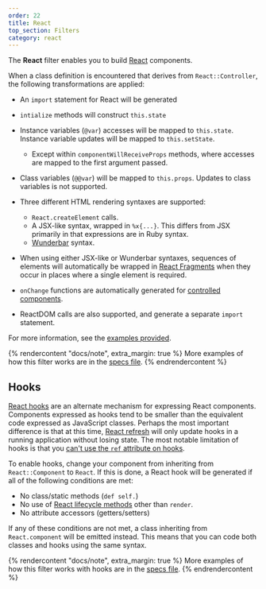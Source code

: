 ```yaml
---
order: 22
title: React
top_section: Filters
category: react
---
```


The **React** filter enables you to build [React](https://reactjs.org/) components.

When a class definition is encountered that derives from `React::Controller`,
the following transformations are applied:

 * An `import` statement for React will be generated

 * `intialize` methods will construct `this.state`

 * Instance variables (`@var`) accesses will be mapped to `this.state`.
   Instance variable updates will be mapped to `this.setState`.

     * Except within `componentWillReceiveProps` methods, where accesses are
       mapped to the first argument passed.

 * Class variables (`@@var`) will be mapped to `this.props`.  Updates to class
   variables is not supported.

 * Three different HTML rendering syntaxes are supported:
     * `React.createElement` calls.
     * A JSX-like syntax, wrapped in `%x{...}`.  This differs from JSX
       primarily in that expressions are in Ruby syntax.
     * [Wunderbar](https://github.com/rubys/wunderbar#readme) syntax.

 * When using either JSX-like or Wunderbar syntaxes, sequences of elements
   will automatically be wrapped in 
   [React Fragments](https://reactjs.org/docs/fragments.html) when they occur
   in places where a single element is required.

 * `onChange` functions are automatically generated for
   [controlled components](https://reactjs.org/docs/forms.html#controlled-components).

 * ReactDOM calls are also supported, and generate a separate `import`
   statement.

For more information, see the [examples provided](../../examples/react).

{% rendercontent "docs/note", extra_margin: true %}
More examples of how this filter works are in the
[specs file](https://github.com/ruby2js/ruby2js/blob/master/spec/react_spec.rb).
{% endrendercontent %}

## Hooks

[React hooks](https://reactjs.org/docs/hooks-intro.html) are an alternate
mechanism for expressing React components.  Components expressed as hooks tend
to be smaller than the equivalent code expressed as JavaScript classes.
Perhaps the most important difference is that at this time,
[React refresh](https://www.npmjs.com/package/react-refresh) will only update
hooks in a running application without losing state.  The most notable
limitation of hooks is that you [can't use the `ref` attribute on
hooks](https://reactjs.org/docs/refs-and-the-dom.html#refs-and-function-components).

To enable hooks, change your component from inheriting from `React::Component`
to `React`.  If this is done, a React hook will be generated if all of the
following conditions are met:

  * No class/static methods (`def self.`)
  * No use of 
    [React lifecycle methods](https://reactjs.org/docs/react-component.html#the-component-lifecycle)
    other than `render`.
  * No attribute accessors (getters/setters)

If any of these conditions are not met, a class inheriting from
`React.component` will be emitted instead.  This means that you can code both
classes and hooks using the same syntax.

{% rendercontent "docs/note", extra_margin: true %}
More examples of how this filter works with hooks are in the
[specs file](https://github.com/ruby2js/ruby2js/blob/master/spec/hook_spec.rb).
{% endrendercontent %}

